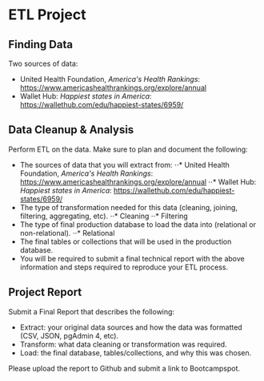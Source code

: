 # ETL Project

## Finding Data
Two sources of data:
* United Health Foundation, _America's Health Rankings_: https://www.americashealthrankings.org/explore/annual
* Wallet Hub: _Happiest states in America_: https://wallethub.com/edu/happiest-states/6959/

## Data Cleanup & Analysis
Perform ETL on the data. Make sure to plan and document the following:

* The sources of data that you will extract from:
 ⋅⋅* United Health Foundation, _America's Health Rankings_: https://www.americashealthrankings.org/explore/annual
 ⋅⋅* Wallet Hub: _Happiest states in America_: https://wallethub.com/edu/happiest-states/6959/
* The type of transformation needed for this data (cleaning, joining, filtering, aggregating, etc).
  ⋅⋅* Cleaning
  ⋅⋅* Filtering
* The type of final production database to load the data into (relational or non-relational).
  ⋅⋅* Relational
* The final tables or collections that will be used in the production database.
* You will be required to submit a final technical report with the above information and steps required to reproduce your ETL process.

## Project Report
Submit a Final Report that describes the following:

* Extract: your original data sources and how the data was formatted (CSV, JSON, pgAdmin 4, etc).
* Transform: what data cleaning or transformation was required.
* Load: the final database, tables/collections, and why this was chosen.

Please upload the report to Github and submit a link to Bootcampspot.
